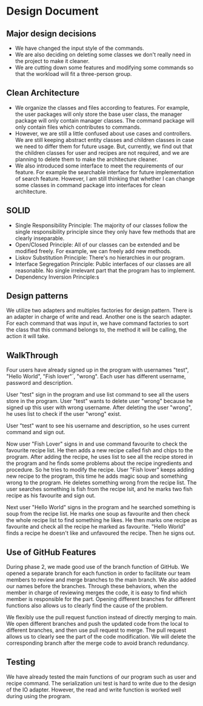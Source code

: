# Design Document
## Major design decisions
- We have changed the input style of the commands.
- We are also deciding on deleting some classes we don't really need in the project to make it cleaner.
- We are cutting down some features and modifying some commands so that the workload will fit a three-person group.
## Clean Architecture
- We organize the classes and files according to features. For example, the user packages will only store the base 
user class, the manager package will only contain manager classes. The command package will only contain files which 
contributes to commands.
- However, we are still a little confused about use cases and controllers. We are still keeping abstract entity classes
and children classes in case we need to differ them for future usage. But, currently, we find out that the children 
classes for user and recipes are not required, and we are planning to delete them to make the architecture cleaner.
- We also introduced some interface to meet the requirements of our feature. For example the searchable interface
for future implementation of search feature. However, I am still thinking that whether I can change some classes
in command package into interfaces for clean architecture.
## SOLID
- Single Responsibility Principle: The majority of our classes follow the single responsibility principle since
they only have few methods that are clearly inseparable.
- Open/Closed Principle: All of our classes can be extended and be modified freely. For example, we can freely add new 
methods.
- Liskov Substitution Principle: There's no hierarchies in our program.
- Interface Segregation Principle: Public interfaces of our classes are all reasonable. 
No single irrelevant part that the program has to implement.
- Dependency Inversion Principle:s
## Design patterns
We utilize two adapters and multiples factories for design pattern. 
There is an adapter in charge of write and read. Another one is the search adapter.
For each command that was input in, we have command factories to sort the class that this command belongs to, 
the method it will be calling, the action it will take. 

## WalkThrough
Four users have already signed up in the program with usernames "test", "Hello World", "Fish lover"`,
"wrong". Each user has different username, password and description.

User "test" sign in the program and use list command to see all the users store in the program. User "test" wants to delete 
user "wrong" because he signed up this user with wrong username. After deleting the user "wrong", he uses list to check if the user "wrong" exist.

User "test" want to see his username and description, so he uses current command and sign out.

Now user "Fish Lover" signs in and use command favourite to check the favourite recipe list. He then adds a new recipe called fish and chips to the program.
After adding the recipe, he uses list to see all the recipe stored in the program and he finds some problems about the recipe ingredients and procedure. So he 
tries to modify the recipe. User "Fish lover" keeps adding new recipe to the program, this time he adds magic soup and something wrong to the program. He deletes something wrong
from the recipe list. The user searches something is fish from the recipe lsit, and he marks two fish recipe as his favourite and sign out.

Next user "Hello World" signs in the program and he searched something is soup from the recipe list. He marks one soup as favourite and then check the whole recipe list
to find something he likes. He then marks one recipe as favourite and check all the recipe he marked as favourite. "Hello World" finds a recipe he doesn't like and unfavoured the recipe.
Then he signs out.


## Use of GitHub Features
During phase 2, we made good use of the branch function of GitHub. We opened a separate branch for each 
function in order to facilitate our team members to review and merge branches to the main branch. We also added our names 
before the branches. Through these behaviors, when the member in charge of reviewing merges the code, it is easy to find which 
member is responsible for the part. Opening different branches for different functions also allows us to clearly find the cause 
of the problem. 

We flexibly use the pull request function instead of directly merging to main. We open different branches and 
push the updated code from the local to different branches, and then use pull request to merge. The pull request allows us 
to clearly see the part of the code modification. We will delete the corresponding branch after the merge code to avoid 
branch redundancy.

## Testing
We have already tested the main functions of our program such as user and recipe command. The serialization uni test is 
hard to write due to the design of the IO adapter. However, the read and write function is worked well during using the program.
